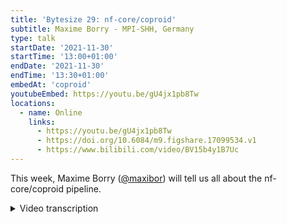 ```yaml
---
title: 'Bytesize 29: nf-core/coproid'
subtitle: Maxime Borry - MPI-SHH, Germany
type: talk
startDate: '2021-11-30'
startTime: '13:00+01:00'
endDate: '2021-11-30'
endTime: '13:30+01:00'
embedAt: 'coproid'
youtubeEmbed: https://youtu.be/gU4jx1pb8Tw
locations:
  - name: Online
    links:
      - https://youtu.be/gU4jx1pb8Tw
      - https://doi.org/10.6084/m9.figshare.17099534.v1
      - https://www.bilibili.com/video/BV15b4y1B7Uc
---
```


This week, Maxime Borry ([@maxibor](https://github.com/maxibor)) will tell us all about the nf-core/coproid pipeline.

<details markdown="1"><summary>Video transcription</summary>
:::note
The content has been edited to make it reader-friendly
:::

[0:01](https://youtu.be/gU4jx1pb8Tw&t=1)
Hi, everyone. As usual, I'd like to begin by thanking you for joining us and the Chan Zuckerberg Initiative for funding all nf-core events. We're joined today by Maxime Borry from the Max Planck Institute for the Science of Human History in Germany, and he will be presenting the nf-core/coproid pipeline. CoproID has been described to help identify the true maker of Illumina-sequenced coprolites or paleo feces by checking the microbiome composition and the endogenous DNA. I'm curious to learn how that's done. I am so excited for your talk today, Maxime. If you have any questions for Maxime, you can either unmute yourself at the end of the talk or use the chat function, and I will relay the questions over to him. Thanks very much for agreeing to present for us today, Maxime. I'd like to hand over to you now. Over to you.

[1:06](https://youtu.be/gU4jx1pb8Tw&t=66)
Okay. Thank you very much, Renuka. Hi. As Renuka mentioned, I'm Maxime. I'm a doctoral researcher at the Max Planck Institute for Evolutionary Anthropology. We moved from an institute this summer. We're now based in Leipzig in Germany. Let me tell you in the next 15 minutes about this coproID pipeline that I developed and published last year. What we're going to talk about today. We're going to briefly talk about what is a coprolite, the challenge of identifying their source or sometimes their sources. The solution that we brought with coproID, and also, because coproID was published more than a year ago, I will briefly touch at the end about nf-core then and now.

[2:03](https://youtu.be/gU4jx1pb8Tw&t=123)
What is a coprolite? If you google coprolite, this is probably the picture you're going to end up on. This coprolite is actually quite famous. It even has its own Wikipedia page. It's known as the Lloyd's Bank coprolite because it was discovered when they were doing construction work at the Lloyd's Bank, I believe in London. It's from the 9th century, so a bit more than 1000 years old. This coprolite is now on display in a museum. The fun fact about it is, one day while they were visitors, it broke in three pieces. It was someone's job to re-glue this old poop back into one single piece. If you read in the archeological literature, you will very often find the two words coprolite and paleofeces used interchangeably. They are not exactly the same thing, but for the purpose of this presentation and most of the time they will be used interchangeably.

[3:10](https://youtu.be/gU4jx1pb8Tw&t=190)
Why do we study coprolites? Coprolites are very interesting because they're in the window into the past of the gut microbiome of ancient individuals. It's a way of studying the gut microbiome as they are in modern studies, but for ancient archeological samples. For example, there was this paper that was published I think a month ago where they looked at coprolite from different time periods, including one from the Iron Age. 2,500 years ago, and they found proofs of blue cheese and beer consumption in miners from Austria. Without coprolite, you wouldn't be able to prove that they were consuming this blue cheese and this beer. It's quite cool. You can also look at things such as diseases and a lot of other things.

[4:14](https://youtu.be/gU4jx1pb8Tw&t=254)
When you work with ancient poop samples, there is an additional challenge of identifying the origin. You work with a modern sample, this question is quite straightforward because you sample directly from the origin. Let's say you do a study of the gut microbiome of Elmo that you're going to eventually successfully publish in nature. You know who did the poop that you're going to sequence. You know whose microbiome it is because you're directly getting the sample from the source. But when you work with archeological samples, it's not so straightforward. Coprolites are often found in the archeological context where you can't really easily attribute them a maker. You can't really say who made the coprolite either because there are no nearby human remains. Coprolites are very often found in isolation. For example, at the bottom of a mine, you know that there was human activity, but you don't have any skeletons, so you don't know really who made it for sure. Sometimes you're more lucky. For example, there were coprolites that were found directly in the guts of mummies. In this way, there is no question, but some other times it's not so obvious.

[5:44](https://youtu.be/gU4jx1pb8Tw&t=344)
The shape and the consistency is quite often degraded. For example, below you can see the picture of coprolites that we used in the coprolite article. If the archeologist didn't identify them first as poop, I wouldn't have even guessed that they were ancient poop. Very often in ancient sites, you have on the same place people were living with their animals, especially pet animals that were domesticated animals, like dogs and pigs. You had mixed human and animal occupation, meaning that the author of the poop could be different possibilities.

[6:31](https://youtu.be/gU4jx1pb8Tw&t=391)
What we came up with in the coprolite identification pipeline is the following. After some pre-processing, we go into two different parts, two different ways of identifying the host or the maker of the coprolite or the paleofeces. The first way is by comparing to the reference genomes, genomes with an "s", I'll come back to it in a second. The second way is to do some metagenomic profiling with some machine learning to identify the host from the microbiome composition. Then at the end, we put them together to give a nice report to the user.

[7:15](https://youtu.be/gU4jx1pb8Tw&t=435)
When you do host DNA competitive mapping, you align the DNA sequence that you have against your most likely genomes. For example, here, I took a modern pig microbiome study, and I aligned the reads that they got to the human and the pig genome. I looked at the log-fold to change of human versus pig or the pig versus human. Because it's a pig microbiome study, you're expecting to find much more pig DNA than human DNA in your sample. For most of the samples, it's true. There is, however, one surprising sample, and I let you come up with an explanation by yourself, but normally you shouldn't find that. It was a bit surprising when I found that even in a modern sample, because it meant that probably contamination was already happening in modern samples. When working with ancient samples, it was even more likely to happen, even though we take a lot of precautions, they're out there, the samples at first. Relying only on host DNA wasn't the only option. Also, here, they say that it's unlikely that the pig ate the human, but the opposite possibility is much more likely, humans eating pigs. If for pigs, it's not so much of an issue in the archaeological context, when archaeologists look at ancient feces, it has been much more often a problem to differentiate human from a dog poop. The problem is even doubled because in some civilization, it is known that people ate dogs. You would expect to find a mixture of human and dog DNA.

[9:34](https://youtu.be/gU4jx1pb8Tw&t=574)
The second step that we took to circumvent this issue is to look at the microbiome composition by using taxonomic profilers, such as Kraken2, then computing some sample pairwise distance metrics and doing some dimensionless reduction where it can get this nice plot. You can see your different samples in this dimensionally reduced space, in blue you have your dogs, in red and orange you have your humans, and in green you have some soil samples, you can see that they separate quite well. Based on this composition, and by comparing them to reference sample, here in this example, and say we have an imaginary unicorn gut microbiome profile, a dragon gut microbiome profile, you get this profile and you're asking, which profile does it look the most similar to? With some machine learning, a tool that's called SourcePredict, I realize I messed up the slide here. Okay, so sorry. Well, sorry, you're not going to see the slide I forgot, there... it's messed up. But with machine learning, you can identify the source of your sample by comparing them to reference samples. At the end... I messed it up so bad... At the end, you get a nice report that I can show you here. Okay. Sorry for that.

[11:39](https://youtu.be/gU4jx1pb8Tw?t=699)
Yes, so you get this interactive report, we have the summary table of the different findings. You have your microbiome embedding, so your samples in the dimensionally reduced space. Here are test samples, the sink samples are more or less within the human cluster. Then we get the summary plot where you have both the endogenous human versus dog DNA and the microbiome profile that are summarized in one single plot. We see that for two of the samples, it's quite clear that they are homo sapiens. For some of their sample either because there is a disagreement between the endogenous DNA competitive mapping and the microbiome profile or for some other reason, it is less clear. That's the summary report that you get at the end of the coproID pipeline, plus a lot of other things that I didn't mention that are specific to ancient DNA.

[12:45](https://youtu.be/gU4jx1pb8Tw&t=765)
The last release of nf-core/coproid was published in April 2020, so more than a year ago. More than a year in the nf-core history, short history, is quite a long time actually. That's why I put this picture here because if you look at the code of coproID, it looks like you're doing archeology of Nextflow code when you look at coproID. It was using nf-core tools version 1.8. In 1.8, there was no nf-core schema, and of course there was no nf-core DSL2 and no modules. When I look back at it, it's quite exciting to see that nf-core develops so rapidly, but it's also challenging to keep a pipeline up to date with the latest template and the latest evolution of nf-core, especially when you don't need to update it so much anymore because it's working, but you don't want... you don't need to add extra new functionalities. That's it from my end. The repository is nf-core/coproid. We published it in 2020, so the article is here, and there is a Slack channel, #coproid. If you have any questions, now is the time, and thank you very much again for inviting me to present coproID.

[14:33](https://youtu.be/gU4jx1pb8Tw&t=873)
(host) Thank you very much, Maxime. If you have any questions, you can unmute yourself, and so I've enabled that. You can unmute yourself and ask them directly. Alternatively, you can put them in the chat, and I can read them out. Let's wait a couple of seconds. Okay, so I don't see any questions pop up, and nobody has unmuted themselves. Thanks again, Maxime.

(speaker) You're welcome.

(host) We will be sharing the slides that Maxime presented today. They'll be uploaded to our website after being put up on Figshare. Now I'd like to announce that we have two more sessions lined up for you before the winter break. Please keep an eye out for announcements on the bytesize channel or on Twitter for future talks that will be coming up in January. See you next week.

</details>
